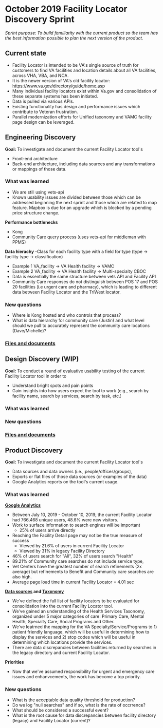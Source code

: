 # October 2019 Facility Locator Discovery Sprint
_Sprint purpose: To build familiarity with the current product so the team has the best information possible to plan the next version of the product._

## Current state
- Facility Locator is intended to be VA's single source of truth for customers to find VA facilities and location details about all VA facilities, across VHA, VBA, and NCA. 
- It is the newer version of VA's old facility locator: https://www.va.gov/directory/guide/home.asp
- Many individual facility locators exist within Va.gov and consolidation of these separate systems has been initiated. 
- Data is pulled via various APIs. 
- Existing functionality has design and performance issues which contribute to Veteran frustration.
- Parallel modernization efforts for Unified taxonomy and VAMC facility page design can be leveraged. 

## Engineering Discovery
**Goal:** To investigate and document the current Facility Locator tool's
   - Front-end architecture
   - Back-end architecture, including data sources and any transformations or mappings of those data.

### What was learned
- We are still using vets-api
- Known usability issues are divided between those which can be addressed beginning the next sprint and those which are related to map feature. Mapbox is due for an upgrade which is blocked by a pending price structure change. 

**Performance bottlenecks**
  - Kong
  - Community Care query process (uses vets-api for middleman with PPMS)

**Data hierachy**
-Class for each facility type with a field for type (type -> facility type -> classification)
  - Example 1 VA_facility -> VA Health facility -> VAMC
  - Example 2 VA_facility -> VA Health facility -> Multi-specialty CBOC
- Data is essentially the same structure between vets API and Facility API
- Community Care responses do not distinguish between POS 17 and POS 20 facilities (i.e urgent care and pharmacy), which is leading to different data between Facility Locator and the TriWest locator.
  
### New questions
- Where is Kong hosted and who controls that process?
- What is data hierarchy for community care (Justin) and what level should we pull to accurately represent the community care locations (Dave/Michelle)? 

### [Files and documents](https://github.com/department-of-veterans-affairs/va.gov-team/tree/master/products/facilities/facility-locator/engineering)

## Design Discovery (WIP)
**Goal:** To conduct a round of evaluative usability testing of the current Facility Locator tool in order to 
   - Understand bright spots and pain points 
   - Gain insights into how users expect the tool to work (e.g., search by facility name, search by services, search by task, etc.)

### What was learned
### New questions

### [Files and documents](https://github.com/department-of-veterans-affairs/va.gov-team/tree/master/products/facilities/facility-locator/research/discovery-sprints/user-research)

## Product Discovery
**Goal:** To investigate and document the current Facility Locator tool's  
   - Data sources and data owners (i.e., people/offices/groups),
   - Exports or flat files of those data sources (or examples of the data)
   - Google Analytics reports on the tool's current usage.

### What was learned
**[Google Analytics](https://github.com/department-of-veterans-affairs/va.gov-team/blob/master/products/facilities/facility-locator/research/discovery-sprints/analytics-baseline.md)**
- Between July 10, 2019 - October 10, 2019, the current Facility Locator had 766,468 unique users, 48.6% were new visitors. 
- Work to surface information to search engines will be important
  - 25% of users arrive directly
- Reaching the Facility Detail page may not be the true measure of success
  - Viewed by 21.6% of users in current Facility Locator 
  - Viewed by 31% in legacy Facility Directory 
- 46% of users search for "All", 32% of users search "Health" 
- 89.21% of Community care searches do not include service type, 
- Vet Centers have the greatest number of search refinements (2x average) but refinements to Benefit and Community care searches are also high. 
- Average page load time in current Facility Locator = 4.01 sec

**[Data sources](https://github.com/department-of-veterans-affairs/va.gov-team/tree/master/products/facilities/facility-locator/research/discovery-sprints/data-sources) and [Taxonomy](https://github.com/department-of-veterans-affairs/va.gov-team/tree/master/products/facilities/facility-locator/research/discovery-sprints/taxonomy)**
- We've defined the full list of facility locators to be evaluated for consolidation into the current Facility Locator tool. 
- We've gained an understanding of the Health Services Taxonomy, organized under 5 major categories of care: Primary Care, Mental Health, Specialty Care, Social Programs and Other. 
- We've leatrned the mapping for the VA Specialty/Service/Programs to 1) patient friendly language, which will be useful in determining how to display the services and 2) stop codes which will be useful in determining which locations provide the services.
- There are data discrepancies between facilities returned by searches in the legacy directory and current Facility Locator. 

**Priorities**
- Now that we've assumed responsibility for urgent and emergency care issues and enhanvcements, the work has become a top priority. 

### New questions
- What is the acceptable data quality threshold for production?
- Do we log "null searches" and if so, what is the rate of occrrence?
- What should be considered a successful event?
- What is the root cause for data discrepancies between facility directory (legacy) and Facility Locator (current)? 



